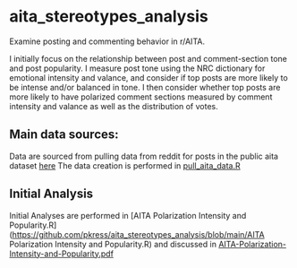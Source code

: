 # aita_stereotypes_analysis
Examine posting and commenting behavior in r/AITA. 

I initially focus on the relationship between post and comment-section tone and post popularity. I measure post tone using the NRC dictionary for emotional intensity and valance, and consider if top posts are more likely to be intense and/or balanced in tone. I then consider whether top posts are more likely to have polarized comment sections measured by comment intensity and valance as well as the distribution of votes. 

## Main data sources: 
Data are sourced from pulling data from reddit for posts in the public aita dataset [here](https://github.com/iterative/aita_dataset)
The data creation is performed in [pull_aita_data.R](https://github.com/pkress/aita_stereotypes_analysis/blob/main/pull_aita_data.R)



## Initial Analysis

Initial Analyses are performed in [AITA Polarization Intensity and Popularity.R](https://github.com/pkress/aita_stereotypes_analysis/blob/main/AITA Polarization Intensity and Popularity.R) and discussed in [AITA-Polarization-Intensity-and-Popularity.pdf](https://github.com/pkress/aita_stereotypes_analysis/blob/main/AITA-Polarization-Intensity-and-Popularity.pdf)
